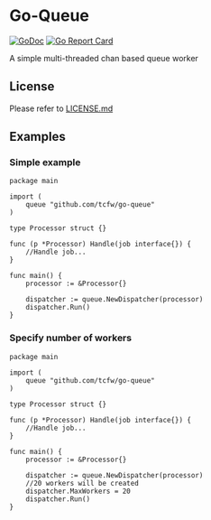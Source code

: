 # Go-Queue

[![GoDoc](https://godoc.org/github.com/tcfw/go-queue?status.svg)](https://godoc.org/github.com/tcfw/go-queue)
[![Go Report Card](https://goreportcard.com/badge/github.com/tcfw/go-queue)](https://goreportcard.com/report/github.com/tcfw/go-queue)


A simple multi-threaded chan based queue worker 

## License
Please refer to [LICENSE.md](https://github.com/tcfw/go-queue/LICENSE.md)

## Examples

### Simple example
```
package main 

import (
	queue "github.com/tcfw/go-queue"
)

type Processor struct {}

func (p *Processor) Handle(job interface{}) {
	//Handle job...
}

func main() {
	processor := &Processor{}

	dispatcher := queue.NewDispatcher(processor)
	dispatcher.Run()
}

```

### Specify number of workers
```
package main 

import (
	queue "github.com/tcfw/go-queue"
)

type Processor struct {}

func (p *Processor) Handle(job interface{}) {
	//Handle job...
}

func main() {
	processor := &Processor{}

	dispatcher := queue.NewDispatcher(processor)
	//20 workers will be created 
	dispatcher.MaxWorkers = 20
	dispatcher.Run()
}

```